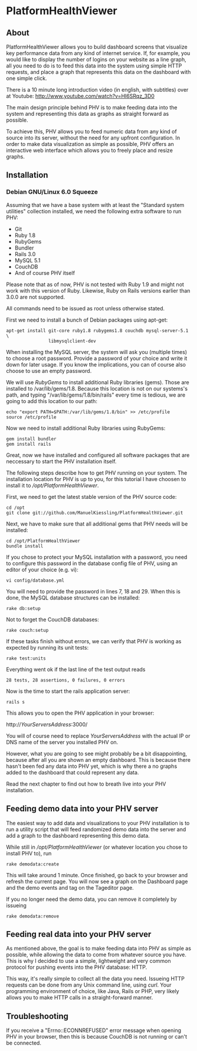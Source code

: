 # PlatformHealthViewer

## About

PlatformHealthViewer allows you to build dashboard screens that visualize key
performance data from any kind of internet service. If, for example, you would
like to display the number of logins on your website as a line graph, all you
need to do is to feed this data into the system using simple HTTP requests, and
place a graph that represents this data on the dashboard with one simple click.

There is a 10 minute long introduction video (in english, with subtitles) over
at Youtube: http://www.youtube.com/watch?v=HI6SRqz_3D0

The main design principle behind PHV is to make feeding data into the system
and representing this data as graphs as straight forward as possible.

To achieve this, PHV allows you to feed numeric data from any kind of source
into its server, without the need for any upfront configuration.
In order to make data visualization as simple as possible, PHV offers an
interactive web interface which allows you to freely place and resize graphs.


## Installation

### Debian GNU/Linux 6.0 Squeeze

Assuming that we have a base system with at least the "Standard system
utilities" collection installed, we need the following extra software to
run PHV:

 * Git
 * Ruby 1.8
 * RubyGems
 * Bundler
 * Rails 3.0
 * MySQL 5.1
 * CouchDB
 * And of course PHV itself

Please note that as of now, PHV is not tested with Ruby 1.9 and might not work
with this version of Ruby. Likewise, Ruby on Rails versions earlier than 3.0.0
are not supported.

All commands need to be issued as root unless otherwise stated.

First we need to install a bunch of Debian packages using apt-get:

	apt-get install git-core ruby1.8 rubygems1.8 couchdb mysql-server-5.1 \
	                libmysqlclient-dev

When installing the MySQL server, the system will ask you (multiple times) to
choose a root password. Provide a password of your choice and write it down for
later usage. If you know the implications, you can of course also choose to use
an empty password.

We will use _RubyGems_ to install additional Ruby libraries (gems). Those are
installed to /var/lib/gems/1.8. Because this location is not on our systems's
path, and typing "/var/lib/gems/1.8/bin/rails" every time is tedious, we are
going to add this location to our path:

	echo "export PATH=$PATH:/var/lib/gems/1.8/bin" >> /etc/profile
	source /etc/profile

Now we need to install additional Ruby libraries using RubyGems:

	gem install bundler
	gem install rails

Great, now we have installed and configured all software packages that are
neccessary to start the PHV installation itself.

The following steps describe how to get PHV running on your system. The
installation location for PHV is up to you, for this tutorial I have choosen
to install it to _/opt/PlatformHealthViewer_.

First, we need to get the latest stable version of the PHV source code:

	cd /opt
	git clone git://github.com/ManuelKiessling/PlatformHealthViewer.git

Next, we have to make sure that all additional gems that PHV needs will be
installed:

	cd /opt/PlatformHealthViewer
	bundle install

If you chose to protect your MySQL installation with a password, you need to
configure this password in the database config file of PHV, using an editor of
your choice (e.g. vi):

	vi config/database.yml
	
You will need to provide the password in lines 7, 18 and 29. When this is done,
the MySQL database structures can be installed:

	rake db:setup
	
Not to forget the CouchDB databases:

	rake couch:setup

If these tasks finish without errors, we can verify that PHV is working as
expected by running its unit tests:

	rake test:units

Everything went ok if the last line of the test output reads

	28 tests, 28 assertions, 0 failures, 0 errors

Now is the time to start the rails application server:

	rails s
	
This allows you to open the PHV application in your browser:

http://_YourServersAddress_:3000/

You will of course need to replace _YourServersAddress_ with the actual IP or
DNS name of the server you installed PHV on.

However, what you are going to see might probably be a bit disappointing,
because after all you are shown an empty dashboard. This is because there
hasn't been fed any data into PHV yet, which is why there a no graphs added
to the dashboard that could represent any data.

Read the next chapter to find out how to breath live into your PHV
installation.


## Feeding demo data into your PHV server

The easiest way to add data and visualizations to your PHV installation is to
run a utility script that will feed randomized demo data into the server and
add a graph to the dashboard representing this demo data.

While still in _/opt/PlatformHealthViewer_ (or whatever location you chose to
install PHV to), run

	rake demodata:create

This will take around 1 minute. Once finished, go back to your browser and
refresh the current page. You will now see a graph on the Dashboard page and
the demo events and tag on the Tageditor page.

If you no longer need the demo data, you can remove it completely by issueing

	rake demodata:remove


## Feeding real data into your PHV server

As mentioned above, the goal is to make feeding data into PHV as simple as
possible, while allowing the data to come from whatever source you have.
This is why I decided to use a simple, lightweight and very common protocol
for pushing events into the PHV database: HTTP.

This way, it's really simple to collect all the data you need. Issueing HTTP
requests can be done from any Unix command line, using _curl_. Your programming
environment of choice, like Java, Rails or PHP, very likely allows you to make
HTTP calls in a straight-forward manner.


## Troubleshooting

If you receive a "Errno::ECONNREFUSED" error message when opening PHV in your
browser, then this is because CouchDB is not running or can't be connected.
